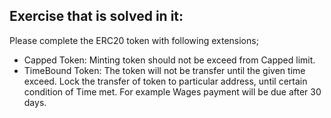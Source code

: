 ## Exercise that is solved in it:

Please complete the ERC20 token with following extensions;
- Capped Token: Minting token should not be exceed from Capped limit.
- TimeBound Token: The token will not be transfer until the given time exceed.
     Lock the transfer of token to particular address, until certain condition of Time met. For example Wages payment will be due after 30 days.
